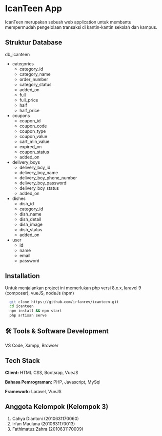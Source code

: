 

# IcanTeen App

IcanTeen merupakan sebuah web application untuk membantu mempermudah pengelolaan transaksi di kantin-kantin sekolah dan kampus.

## Struktur Database

db_icanteen

-   categories
    -   category_id
    -   category_name
    -   order_number
    -   category_status
    -   added_on
    -   full
    -   full_price
    -   half
    -   half_price
-   coupons
    -   coupon_id
    -   coupon_code
    -   coupon_type
    -   coupon_value
    -   cart_min_value
    -   expired_on
    -   coupon_status
    -   added_on
-   delivery_boys
    -   delivery_boy_id
    -   delivery_boy_name
    -   delivery_boy_phone_number
    -   delivery_boy_password
    -   delivery_boy_status
    -   added_on
-   dishes
    -   dish_id
    -   category_id
    -   dish_name
    -   dish_detail
    -   dish_image
    -   dish_status
    -   added_on
-   user
    -   id
    -   name
    -   email
    -   password

## Installation

Untuk menjalankan project ini memerlukan php versi 8.x.x, laravel 9 (composer), vueJS, nodeJs (npm)

```bash
  git clone https://github.com/irfanrev/icanteen.git
  cd icanteen
  npm install && npm start
  php artisan serve
```

## 🛠 Tools & Software Development

VS Code, Xampp, Browser

## Tech Stack

**Client:** HTML CSS, Bootsrap, VueJS

**Bahasa Pemrograman:** PHP, Javascript, MySql

**Framework:** Laravel, VueJS

## Anggota Kelompok (Kelompok 3)

1. Cahya Diantoni (2010631170060)
2. Irfan Maulana (2010631170013)
3. Fathimatuz Zahra (2010631170009)
